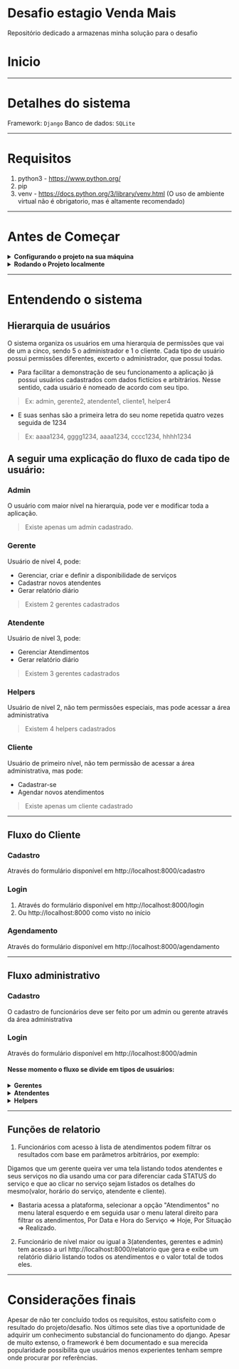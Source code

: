 # Desafio estagio Venda Mais

Repositório dedicado a armazenas minha solução para o desafio

# Inicio

---

# Detalhes do sistema
 Framework: `Django`
 Banco de dados: `SQLite`

---

# Requisitos

1. python3 - https://www.python.org/
2. pip
3. venv - https://docs.python.org/3/library/venv.html (O uso de ambiente virtual não é obrigatorio, mas é altamente recomendado)

---

# Antes de Começar

<details>
  <summary><strong>Configurando o projeto na sua máquina</strong></summary><br />
1. Clone o repositório

  * Use o comando: `git clone git@github.com:joao-sampaio/desafio-estagio-venda-mais.git`
  * Entre na pasta do repositório que você acabou de clonar: `cd desafio-estagio-venda-mais`
2. Crie um ambiente virtual para o projeto

  * Linux: `python3 -m venv venv && source .venv/bin/activate`
  * Windons: `py -m venv .venv && .venv\Scripts\activate.bat`
3. Instale as dependências

  * Linux: `python3 -m pip install -r dev-requirements.txt`
  * Windons: `pip install -r dev-requirements.txt`
</details>

<details>
  <summary><strong>Rodando o Projeto localmente</strong></summary><br />
1. Inicie o servidor local

  * Linux: `python3 manage.py runserver`
  * Windons: `py manage.py runserver`

2. Acesse o link: http://localhost:8000/ no seu navegador de preferência

  * Se tudo deu certo, você estará agora na página de login do cliente

</details>

---

# Entendendo o sistema

## Hierarquia de usuários
O sistema organiza os usuários em uma hierarquia de permissões que vai de um a cinco, sendo 5 o administrador e 1 o cliente. Cada tipo de usuário possui permissões diferentes, excerto o administrador, que possui todas.

* Para facilitar a demonstração de seu funcionamento a aplicação já possui usuários cadastrados com dados fictícios e arbitrários. Nesse sentido, cada usuário é nomeado de acordo com seu tipo.
> Ex: admin, gerente2, atendente1, cliente1, helper4
* E suas senhas são a primeira letra do seu nome repetida quatro vezes seguida de 1234
> Ex: aaaa1234, gggg1234, aaaa1234, cccc1234, hhhh1234

## A seguir uma explicação do fluxo de cada tipo de usuário:

### Admin
O usuário com maior nível na hierarquia, pode ver e modificar toda a aplicação.
> Existe apenas um admin cadastrado.

### Gerente
Usuário de nível 4, pode:

* Gerenciar, criar e definir a disponibilidade de serviços
* Cadastrar novos atendentes
* Gerar relatório diário

> Existem 2 gerentes cadastrados

### Atendente
Usuário de nível 3, pode:

* Gerenciar Atendimentos
* Gerar relatório diário
 
> Existem 3 gerentes cadastrados

### Helpers
Usuário de nível 2, não tem permissões especiais, mas pode acessar a área administrativa
> Existem 4 helpers cadastrados

### Cliente
Usuário de primeiro nível, não tem permissão de acessar a área administrativa, mas pode:

* Cadastrar-se
* Agendar novos atendimentos
 
> Existe apenas um cliente cadastrado

---

## Fluxo do Cliente

### Cadastro
Através do formulário disponível em http://localhost:8000/cadastro

### Login
1. Através do formulário disponível em http://localhost:8000/login
2. Ou http://localhost:8000 como visto no início

### Agendamento
Através do formulário disponível em http://localhost:8000/agendamento

---

## Fluxo administrativo

### Cadastro
O cadastro de funcionários deve ser feito por um admin ou gerente através da área administrativa

### Login
Através do formulário disponível em http://localhost:8000/admin

#### Nesse momento o fluxo se divide em tipos de usuários:

<details>
  <summary><strong>Gerentes</strong></summary><br />

* username: gerenteN sendo N o número do funcionários(2 >= N >= 1) senha: gggg1234

  Gerentes  podem consultar e alterar serviços e cadastrar novos atendentes
> Ex: Mudar a disponibilidade de um serviço ou seu preço.
</details>

<details>
  <summary><strong>Atendentes</strong></summary><br />

* username: atendetenteN sendo N o número do funcionário(3 >= N >= 1) senha: aaaa1234

  Atendentes apenas podem consultar e modificar atendimentos agendados por um cliente
> Ex: Definir um helper para executar o serviço ou reagendar para outra data
</details>

<details>
  <summary><strong>Helpers</strong></summary><br />

* username: helperN sendo N o numero do funcionário(4 >= N >= 1) senha: hhhh1234

  Helpers não podem fazer nada.
</details>

---

## Funções de relatorio

1. Funcionários com acesso à lista de atendimentos podem filtrar os resultados com base em parâmetros arbitrários, por exemplo:

 Digamos que um gerente queira ver uma tela listando todos atendentes e seus serviços no dia usando uma cor para diferenciar cada STATUS do serviço e que ao clicar no serviço sejam listados os detalhes do mesmo(valor, horário do serviço, atendente e cliente).

* Bastaria acessa a plataforma, selecionar a opção "Atendimentos" no menu lateral esquerdo e em seguida usar o menu lateral direito para filtrar os atendimentos, Por Data e Hora do Serviço => Hoje, Por Situação => Realizado.

2. Funcionário de nível maior ou igual a 3(atendentes, gerentes e admin) tem acesso a url http://localhost:8000/relatorio
que gera e exibe um relatório diário listando todos os atendimentos e o valor total de todos eles.

---

# Considerações finais

Apesar de não ter concluído todos os requisitos, estou satisfeito com o resultado do projeto/desafio. Nos últimos sete dias tive a oportunidade de adquirir um conhecimento substancial do funcionamento do django. Apesar de muito extenso, o framework é bem documentado e sua merecida popularidade possibilita que usuários menos experientes tenham sempre onde procurar por referências.
